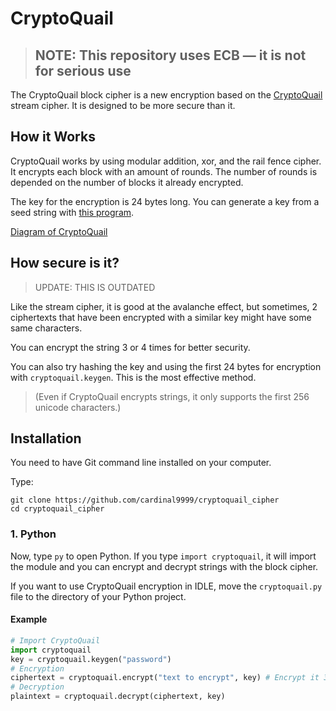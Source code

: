 # CryptoQuail
> ## NOTE: This repository uses ECB — it is not for serious use

The CryptoQuail block cipher is a new encryption based on the [CryptoQuail](https://github.com/cardinal9999/CryptoQuail) stream cipher. It is designed to be more secure than it.

## How it Works
CryptoQuail works by using modular addition, xor, and the rail fence cipher. It encrypts each block with an amount of rounds. The number of rounds is depended on the number of blocks it already encrypted.

The key for the encryption is 24 bytes long. You can generate a key from a seed string with [this program](https://pastebin.com/TdtVYr7q).

[Diagram of CryptoQuail](howitworks.md)

## How secure is it?
> UPDATE: THIS IS OUTDATED

Like the stream cipher, it is good at the avalanche effect, but sometimes, 2 ciphertexts that have been encrypted with a similar key might have some same characters.

You can encrypt the string 3 or 4 times for better security.

You can also try hashing the key and using the first 24 bytes for encryption with `cryptoquail.keygen`. This is the most effective method.

> (Even if CryptoQuail encrypts strings, it only supports the first 256 unicode characters.)
## Installation
You need to have Git command line installed on your computer.

Type:
```shell
git clone https://github.com/cardinal9999/cryptoquail_cipher
cd cryptoquail_cipher
```

### 1. Python
Now, type `py` to open Python. If you type `import cryptoquail`, it will import the module and you can encrypt and decrypt strings with the block cipher.

If you want to use CryptoQuail encryption in IDLE, move the `cryptoquail.py` file to the directory of your Python project.

#### Example
```py
# Import CryptoQuail 
import cryptoquail
key = cryptoquail.keygen("password")
# Encryption
ciphertext = cryptoquail.encrypt("text to encrypt", key) # Encrypt it 3 times for more security.
# Decryption
plaintext = cryptoquail.decrypt(ciphertext, key)
```

